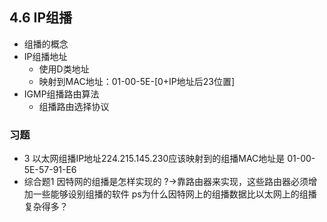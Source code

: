 ## 4.6 IP组播
- 组播的概念
- IP组播地址
    - 使用D类地址
    - 映射到MAC地址：01-00-5E-[0+IP地址后23位置]
- IGMP组播路由算法
    - 组播路由选择协议
### 习题
- 3 以太网组播IP地址224.215.145.230应该映射到的组播MAC地址是 01-00-5E-57-91-E6  
- 综合题1 因特网的组播是怎样实现的 ?→靠路由器来实现，这些路由器必须增加一些能够设别组播的软件
ps为什么因特网上的组播数据比以太网上的组播复杂得多？
